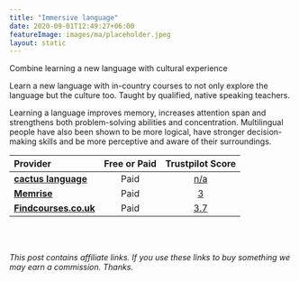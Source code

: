 ```yaml
---
title: "Immersive language"
date: 2020-09-01T12:49:27+06:00
featureImage: images/ma/placeholder.jpeg
layout: static
---
```


Combine learning a new language with cultural experience

Learn a new language with in-country courses to not only explore the language but the culture too. Taught by qualified, native speaking teachers.

Learning a language improves memory, increases attention span and strengthens both problem-solving abilities and concentration. Multilingual people have also been shown to be more logical, have stronger decision-making skills and be more perceptive and aware of their surroundings.

| Provider      | Free or Paid  |  Trustpilot Score  |
| :-----------          | :--------------:      |  :--------------:         |
| [**cactus language**](https://www.cactuslanguage.com/adults/courses/50-plus/) | Paid | [n/a](n/a) | 
| [**Memrise**](https://www.memrise.com/) | Paid | [3](https://www.trustpilot.com/review/www.memrise.com) | 
| [**Findcourses.co.uk**](https://www.findcourses.co.uk/search/language-training-courses) | Paid | [3.7](https://www.trustpilot.com/review/www.findcourses.co.uk) | 
  

<br/><br/>

*This post contains affiliate links. If you use these links to buy something we may
earn a commission. Thanks.*






